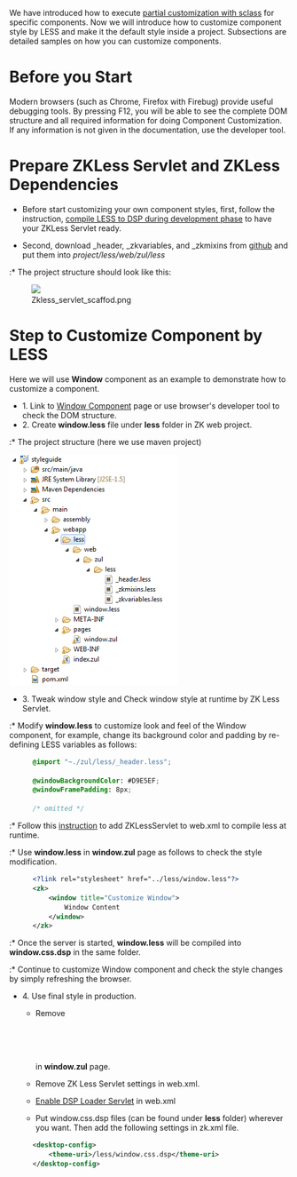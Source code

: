 We have introduced how to execute [ partial customization with
sclass](ZK_Style_Customization_Guide/Look_and_Feel_Customization/Partical_customize_with_Sclass_and_Zclass)
for specific components. Now we will introduce how to customize
component style by LESS and make it the default style inside a project.
Subsections are detailed samples on how you can customize components.

# Before you Start

Modern browsers (such as Chrome, Firefox with Firebug) provide useful
debugging tools. By pressing F12, you will be able to see the complete
DOM structure and all required information for doing Component
Customization. If any information is not given in the documentation, use
the developer tool.

# Prepare ZKLess Servlet and ZKLess Dependencies

- Before start customizing your own component styles, first, follow the
  instruction, [compile LESS to DSP during development
  phase](/zk_style_customization_guide/Integrate_with_LESS/How_ZK_works_with_LESS/Compile_LESS#Compile_LESS_to_DSP_during_Development_phase)
  to have your ZKLess Servlet ready.

<!-- -->

- Second, download \_header, \_zkvariables, and \_zkmixins from
  [github](https://github.com/zkoss/zk/tree/master/zul/src/archive/web/zul/less)
  and put them into *project/less/web/zul/less*

:\* The project structure should look like this:

  
  
<figure>
<img src="images/Zkless_servlet_scaffod.png
title="Zkless_servlet_scaffod.png" />
<figcaption>Zkless_servlet_scaffod.png</figcaption>
</figure>

# Step to Customize Component by LESS

Here we will use **Window** component as an example to demonstrate how
to customize a component.

- 1\. Link to [ Window
  Component](ZK_Style_Customization_Guide/Look_and_Feel_Customization/Customize_Component/Window)
  page or use browser's developer tool to check the DOM structure.
- 2\. Create **window.less** file under **less** folder in ZK web
  project.

:\* The project structure (here we use maven project)

  
  
![](images/Styleguide_prj_str.png)

- 3\. Tweak window style and Check window style at runtime by ZK Less
  Servlet.

:\* Modify **window.less** to customize look and feel of the Window
component, for example, change its background color and padding by
re-defining LESS variables as follows:

<div style="margin-left: 3em">

``` css
@import "~./zul/less/_header.less";

@windowBackgroundColor: #D9E5EF;
@windowFramePadding: 8px;

/* omitted */
```

</div>

:\* Follow this [
instruction](ZK_Style_Customization_Guide/Integrate_with_LESS/How_ZK_works_with_LESS/Compile_LESS#Compile_LESS_to_DSP_during_Development_phase)
to add ZKLessServlet to web.xml to compile less at runtime.

:\* Use **window.less** in **window.zul** page as follows to check the
style modification.

<div style="margin-left: 3em">

``` xml
<?link rel="stylesheet" href="../less/window.less"?>
<zk>
    <window title="Customize Window">
        Window Content
    </window>
</zk>
```

</div>

:\* Once the server is started, **window.less** will be compiled into
**window.css.dsp** in the same folder.

:\* Continue to customize Window component and check the style changes
by simply refreshing the browser.

- 4\. Use final style in production.
  - Remove <code>
    <?link rel="stylesheet" href="../less/window.less"?>

    </code> in **window.zul** page.
  - Remove ZK Less Servlet settings in web.xml.
  - [ Enable DSP Loader
    Servlet](ZK_Developer's_Reference/Supporting_Utilities/DSP)
    in web.xml
  - Put window.css.dsp files (can be found under **less** folder)
    wherever you want. Then add the following settings in zk.xml file.

<div style="margin-left: 3em">

``` xml
<desktop-config>
    <theme-uri>/less/window.css.dsp</theme-uri>
</desktop-config>
```

</div>
